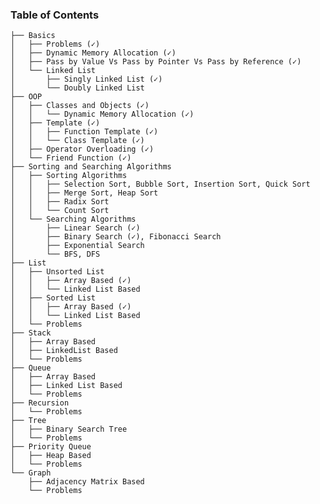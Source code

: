 <!-- ![ece](https://user-images.githubusercontent.com/58245357/197278248-e8224feb-0f23-4394-bd6d-a0b21130fb44.JPG) -->

<!-- <h2 align="center">CSE225L - Data Structures and Algorithms Lab</h2> -->

### Table of Contents
    ├── Basics 
    │   ├── Problems (✓)
    │   ├── Dynamic Memory Allocation (✓)
    │   ├── Pass by Value Vs Pass by Pointer Vs Pass by Reference (✓)
    │   └── Linked List
    │       ├── Singly Linked List (✓)
    │       └── Doubly Linked List
    ├── OOP                     
    │   ├── Classes and Objects (✓)
    │   │   └── Dynamic Memory Allocation (✓)
    │   ├── Template (✓)
    │   │   ├── Function Template (✓)
    │   │   └── Class Template (✓)
    │   ├── Operator Overloading (✓)
    │   └── Friend Function (✓)
    ├── Sorting and Searching Algorithms  
    │   ├── Sorting Algorithms
    │   │   ├── Selection Sort, Bubble Sort, Insertion Sort, Quick Sort 
    │   │   ├── Merge Sort, Heap Sort 
    │   │   ├── Radix Sort 
    │   │   └── Count Sort 
    │   └── Searching Algorithms
    │       ├── Linear Search (✓)
    │       ├── Binary Search (✓), Fibonacci Search
    │       ├── Exponential Search
    │       └── BFS, DFS
    ├── List 
    │   ├── Unsorted List
    │   │   ├── Array Based (✓)
    │   │   └── Linked List Based
    │   ├── Sorted List
    │   │   ├── Array Based (✓)
    │   │   └── Linked List Based
    │   └── Problems
    ├── Stack 
    │   ├── Array Based
    │   ├── LinkedList Based
    │   └── Problems
    ├── Queue 
    │   ├── Array Based
    │   ├── Linked List Based
    │   └── Problems
    ├── Recursion
    │   └── Problems
    ├── Tree 
    │   ├── Binary Search Tree
    │   └── Problems
    ├── Priority Queue
    │   ├── Heap Based
    │   └── Problems
    └── Graph 
        ├── Adjacency Matrix Based
        └── Problems
